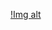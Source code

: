 [!Img alt](https://github.com/shaazmik/3_sem_22_23/blob/main/task4/homework/TimeThreads.png?raw=true)
